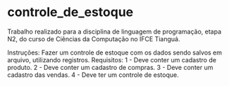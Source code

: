 # controle_de_estoque
Trabalho realizado para a disciplina de linguagem de programação, etapa N2, do curso de Ciências da Computação no IFCE Tianguá.

Instruções: 
Fazer um controle de estoque com os dados sendo salvos em arquivo, utilizando registros. Requisitos:
1 - Deve conter um cadastro de produto.
2 - Deve conter um cadastro de compras.
3 - Deve conter um cadastro das vendas.
4 - Deve ter um controle de estoque.
